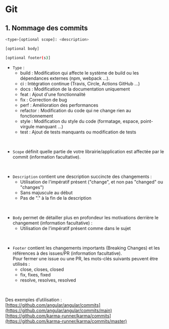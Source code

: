 # Git

## 1. Nommage des commits
```bash
<type>[optional scope]: <description>

[optional body]

[optional footer(s)]
```

- `Type` :
  - build : Modification qui affecte le système de build ou les dépendances externes (npm, webpack …).
  - ci : Intégration continue (Travis, Circle, Actions GitHub …)
  - docs : Modification de la documentation uniquement
  - feat : Ajout d'une fonctionnalité
  - fix : Correction de bug
  - perf : Amélioration des performances
  - refactor : Modification du code qui ne change rien au fonctionnement
  - style : Modification du style du code (formatage, espace, point-virgule manquant …)
  - test : Ajout de tests manquants ou modification de tests

<br/>

- `Scope` définit quelle partie de votre librairie/application est affectée par le commit (information facultative).

<br/>

- `Description` contient une description succincte des changements :
  - Utilisation de l'impératif présent ("change", et non pas "changed" ou "changes")
  - Sans majuscule au début
  - Pas de "." à la fin de la description

<br/>

- `Body` permet de détailler plus en profondeur les motivations derrière le changement (information facultative) :
  - Utilisation de l'impératif présent comme dans le sujet

<br/>  

- `Footer` contient les changements importants (Breaking Changes) et les références à des issues/PR (information facultative).   
Pour fermer une issue ou une PR, les mots-clés suivants peuvent être utilisés :   
  - close, closes, closed
  - fix, fixes, fixed
  - resolve, resolves, resolved
    
<br/>

Des exemples d’utilisation :  
[https://github.com/angular/angular/commits](https://github.com/angular/angular/commits/main)  
[https://github.com/karma-runner/karma/commits](https://github.com/karma-runner/karma/commits/master)